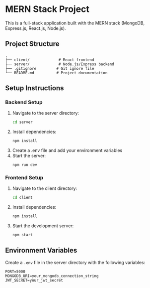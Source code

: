 # MERN Stack Project

This is a full-stack application built with the MERN stack (MongoDB, Express.js, React.js, Node.js).

## Project Structure

```
.
├── client/             # React frontend
├── server/             # Node.js/Express backend
├── .gitignore         # Git ignore file
└── README.md          # Project documentation
```

## Setup Instructions

### Backend Setup
1. Navigate to the server directory:
   ```bash
   cd server
   ```
2. Install dependencies:
   ```bash
   npm install
   ```
3. Create a .env file and add your environment variables
4. Start the server:
   ```bash
   npm run dev
   ```

### Frontend Setup
1. Navigate to the client directory:
   ```bash
   cd client
   ```
2. Install dependencies:
   ```bash
   npm install
   ```
3. Start the development server:
   ```bash
   npm start
   ```

## Environment Variables

Create a `.env` file in the server directory with the following variables:
```
PORT=5000
MONGODB_URI=your_mongodb_connection_string
JWT_SECRET=your_jwt_secret
``` 